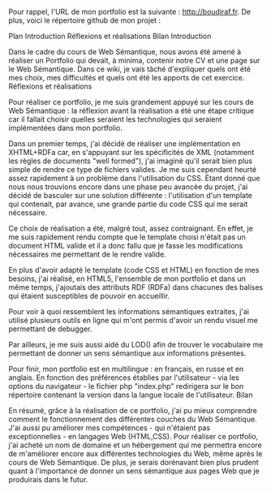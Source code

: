 Pour rappel, l'URL de mon portfolio est la suivante : http://boudjraf.fr.
De plus, voici le répertoire github de mon projet :

Plan
Introduction
Réflexions et réalisations
Bilan
Introduction

Dans le cadre du cours de Web Sémantique, nous avons été amené à réaliser un Portfolio qui devait, à minima, contenir notre CV et une page sur le Web Sémantique.
Dans ce wiki, je vais tâché d'expliquer quels ont été mes choix, mes difficultés et quels ont été les apports de cet exercice.
Réflexions et réalisations

Pour réaliser ce portfolio, je me suis grandement appuyé sur les cours de Web Sémantique : la réflexion avant la réalisation a été une étape critique car il fallait choisir quelles seraient les technologies qui seraient implémentées dans mon portfolio.

Dans un premier temps, j'ai décidé de réaliser une implémentation en XHTML+RDFa car, en s'appuyant sur les spécificités de XML (notamment les règles de documents "well formed"), j'ai imaginé qu'il serait bien plus simple de rendre ce type de fichiers valides. Je me suis cependant heurté assez rapidement à un problème dans l'utilisation du CSS. Étant donné que nous nous trouvions encore dans une phase peu avancée du projet, j'ai décidé de basculer sur une solution différente : l'utilisation d'un template qui contenait, par avance, une grande partie du code CSS qui me serait nécessaire.

Ce choix de réalisation a été, malgré tout, assez contraignant. En effet, je me suis rapidement rendu compte que le template choisi n'était pas un document HTML valide et il a donc fallu que je fasse les modifications nécessaires me permettant de le rendre valide.

En plus d'avoir adapté le template (code CSS et HTML) en fonction de mes besoins, j'ai réalisé, en HTML5, l'ensemble de mon portfolio et dans un même temps, j'ajoutais des attributs RDF (RDFa) dans chacunes des balises qui étaient susceptibles de pouvoir en accueillir.

Pour voir à quoi ressemblent les informations sémantiques extraites, j'ai utilisé plusieurs outils en ligne qui m'ont permis d'avoir un rendu visuel me permettant de debugger.

Par ailleurs, je me suis aussi aidé du LOD() afin de trouver le vocabulaire me permettant de donner un sens sémantique aux informations présentes.

Pour finir, mon portfolio est en multilingue : en français, en russe et en anglais. En fonction des préférences établies par l'utilisateur - via les options du navigateur - le fichier php "index.php" redirigera sur le bon répertoire contenant la version dans la langue locale de l'utilisateur.
Bilan

En résumé, grâce à la réalisation de ce portfolio, j'ai pu mieux comprendre comment le fonctionnement des différentes couches du Web Sémantique.
J'ai aussi pu améliorer mes compétences - qui n'étaient pas exceptionnelles - en langages Web (HTML,CSS).
Pour réaliser ce portfolio, j'ai acheté un nom de domaine et un hébergement qui me permettra encore de m'améliorer encore aux différentes technologies du Web, même après le cours de Web Sémantique.
De plus, je serais dorénavant bien plus prudent quant à l'importance de donner un sens sémantique aux pages Web que je produirais dans le futur.
